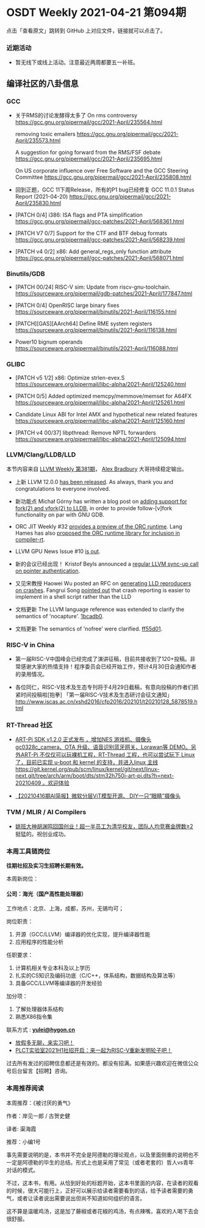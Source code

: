 # OSDT Weekly 2021-04-21 第094期

点击「查看原文」跳转到 GitHub 上对应文件，链接就可以点击了。

### 近期活动

- 暂无线下或线上活动。注意最近两周都要五一补班。

## 编译社区的八卦信息

### GCC

- 关于RMS的讨论发酵得太多了
  On rms controversy
  https://gcc.gnu.org/pipermail/gcc/2021-April/235564.html

  removing toxic emailers
  https://gcc.gnu.org/pipermail/gcc/2021-April/235573.html

  A suggestion for going forward from the RMS/FSF debate
  https://gcc.gnu.org/pipermail/gcc/2021-April/235695.html

  On US corporate influence over Free Software and the GCC Steering Committee
  https://gcc.gnu.org/pipermail/gcc/2021-April/235808.html

- 回到正题，GCC 11下周Release，所有的P1 bug已经修复
  GCC 11.0.1 Status Report (2021-04-20)
  https://gcc.gnu.org/pipermail/gcc/2021-April/235830.html

- [PATCH 0/4] i386: ISA flags and PTA simplification
  https://gcc.gnu.org/pipermail/gcc-patches/2021-April/568361.html

- [PATCH V7 0/7] Support for the CTF and BTF debug formats
  https://gcc.gnu.org/pipermail/gcc-patches/2021-April/568239.html

- [PATCH v4 0/2] x86: Add general_regs_only function attribute
  https://gcc.gnu.org/pipermail/gcc-patches/2021-April/568071.html

### Binutils/GDB

- [PATCH 00/24] RISC-V sim: Update from riscv-gnu-toolchain.
  https://sourceware.org/pipermail/gdb-patches/2021-April/177847.html

- [PATCH 0/4] OpenRISC large binary fixes
  https://sourceware.org/pipermail/binutils/2021-April/116155.html

- [PATCH][GAS][AArch64] Define RME system registers
  https://sourceware.org/pipermail/binutils/2021-April/116138.html

- Power10 bignum operands
  https://sourceware.org/pipermail/binutils/2021-April/116088.html

### GLIBC

- [PATCH v5 1/2] x86: Optimize strlen-evex.S
  https://sourceware.org/pipermail/libc-alpha/2021-April/125240.html

- [PATCH 0/5] Added optimized memcpy/memmove/memset for A64FX
  https://sourceware.org/pipermail/libc-alpha/2021-April/125261.html

- Candidate Linux ABI for Intel AMX and hypothetical new related features
  https://sourceware.org/pipermail/libc-alpha/2021-April/125160.html

- [PATCH v4 00/37] libpthread: Remove NPTL forwarders
  https://sourceware.org/pipermail/libc-alpha/2021-April/125094.html

### LLVM/Clang/LLDB/LLD

本节内容来自 [LLVM Weekly 第381期](http://llvmweekly.org/issue/381)，
[Alex Bradbury](https://www.linkedin.com/in/alex-bradbury/) 大哥持续稳定输出。

* 上新 LLVM 12.0.0 [has been released](https://lists.llvm.org/pipermail/llvm-announce/2021-April/000092.html). As always, thank you and congratulations to everyone involved.

* 新功能点 Michał Górny has written a blog post on [adding support for fork(2) and vfork(2) to LLDB](https://www.moritz.systems/blog/lldb-support-for-fork-and-vfork/), in order to provide follow-[v]fork functionality on par with GNU GDB.

* ORC JIT Weekly #32 [provides a preview of the ORC runtime](https://lists.llvm.org/pipermail/llvm-dev/2021-April/149729.html). Lang Hames has also [proposed the ORC runtime library for inclusion in compiler-rt](https://lists.llvm.org/pipermail/llvm-dev/2021-April/149748.html).

* LLVM GPU News Issue #10 [is out](https://lists.llvm.org/pipermail/llvm-dev/2021-April/149958.html).

* 新的会议已经出现！ Kristof Beyls announced a [regular LLVM sync-up call on pointer authentication](https://lists.llvm.org/pipermail/llvm-dev/2021-April/149929.html).

* 又见宋教授 Haowei Wu posted an RFC on [generating LLD reproducers on crashes](https://lists.llvm.org/pipermail/llvm-dev/2021-April/149853.html). Fangrui Song [pointed out](https://lists.llvm.org/pipermail/llvm-dev/2021-April/149916.html) that crash reporting is easier to implement in a shell script rather than the LLD

* 文档更新 The LLVM language reference was extended to clarify the semantics of 'nocapture'. [1bcadb0](https://reviews.llvm.org/rG1bcadb0984e7).

* 文档更新 The semantics of 'nofree' were clarified. [ff55d01](https://reviews.llvm.org/rGff55d01a8e1b).

### RISC-V in China

- 第一届RISC-V中国峰会已经完成了演讲征稿，目前共接收到了120+投稿。非常感谢大家的热情支持！程序委员会已经开始工作，预计4月30日会通知作者的录用情况。

- 各位同仁，RISC-V技术及生态专刊将于4月29日截稿，有意向投稿的作者们抓紧时间投稿啦[抱拳]
  「第一届RISC-V技术及生态研讨会征文通知」
  http://www.iscas.ac.cn/xshd2016/cfp2016/202101/t20210128_5878519.html

### RT-Thread 社区

- [ART-Pi SDK v1.2.0 正式发布 ，增加NES 游戏机、摄像头 gc0328c_camera、OTA 升级、语音识别蓝牙网关、Lorawan等 DEMO。另外ART-Pi 不仅仅可以玩裸机工程，RT-Thread 工程，也可以尝试玩下 Linux 了，目前已实现 u-boot 和 kernel 的支持，并进入linux 主线 https://git.kernel.org/pub/scm/linux/kernel/git/next/linux-next.git/tree/arch/arm/boot/dts/stm32h750i-art-pi.dts?h=next-20210409 。欢迎体验](https://mp.weixin.qq.com/s/cZIHONKCmOzlCEgvRBJHgA)

- [【20210416期AI简报】微软分层ViT模型开源、 DIY一只“眼睛”摄像头](https://mp.weixin.qq.com/s/eBIIcvLy49TVAZsJSSh0BQ)

### TVM / MLIR / AI Compilers

- [姚班大神胡渊鸣回国创业！超一半员工为清华校友，团队人均竞赛金牌数≥2](https://mp.weixin.qq.com/s/6kg5U_8xPcif4Iw6KE6sKg)
  挺猛的。祝创业成功。

### 本周工具链岗位

**往期社招及实习生招聘长期有效。**

本周新岗位：

#### 公司：海光（国产高性能处理器）

工作地点：北京、上海，成都，苏州，无锡均可；

岗位职责：

1. 开源（GCC/LLVM）编译器的优化实现，提升编译器性能
2. 应用程序的性能分析

任职要求：

1. 计算机相关专业本科及以上学历
2. 扎实的CS知识及编码功底（C/C++，体系结构，数据结构及算法等）
3. 具备GCC/LLVM等编译器的开发经验

加分项：

1. 了解处理器体系结构
2. 熟悉X86指令集

联系方式 :  **yulei@hygon.cn**

- [放假多无聊，来实习吧！](https://mp.weixin.qq.com/s/pWjPrHtaWnzWbPfqqcX1cQ)
- [PLCT实验室2021H1社招开启：来一起为RISC-V重新发明轮子吧！](https://mp.weixin.qq.com/s/9BUJ1-LbHGm-Lhs_Lavzjw)

过去所有发过的招聘信息都还是有效的。都没有招满。如果感兴趣欢迎在微信公众号后台留言【招聘】咨询。

### 本周推荐阅读

本周推荐：《被讨厌的勇气》

作者：岸见一郎 / 古贺史健

译者: 渠海霞

推荐：小编1号

事先需要说明的是，本书并不完全是阿德勒的理论观点，以及里面侧重的说明也不一定是阿德勒的毕生的总结。形式上也是采用了常见（或者老套的）哲人vs青年对话的模式。

不过，这本书，有用。从恰到好处的标题开始，这本书里面的内容，在读者的观看的时候，很大可能行上，正好可以展示给读者需要看到的话，给予读者需要的勇气，或者让读者说出需要说出但尚不知道如何组织的语言。

这不算是温暖鸡汤，这是加了藤椒或者花椒的鸡汤，有点辣嘴，喜欢的人喝下去会很舒服。

